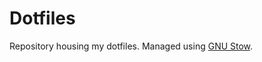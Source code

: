 # Dotfiles

Repository housing my dotfiles. Managed using [GNU Stow](https://www.gnu.org/software/stow/).
